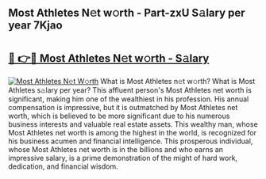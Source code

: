 ## Most Athletes N𝚎t w𝚘rth - Part-zxU S𝚊lary per year 7Kjao

# <h2><a href="http://gc1ib9q.nevu.top/?p=Most+Athletes">🔗 👉🔴 Most Athletes N𝚎t w𝚘rth - S𝚊lary</a></h2>

[![Most Athletes N𝚎t W𝚘rth](https://i.imgur.com/Oavwk0R.jpeg)](http://gc1ib9q.nevu.top/?p=Most+Athletes)
What is Most Athletes n𝚎t w𝚘rth? What is Most Athletes s𝚊lary per year?
This affluent person's Most Athletes net worth is significant, making him one of the wealthiest in his profession. His annual compensation is impressive, but it is outmatched by Most Athletes net worth, which is believed to be more significant due to his numerous business interests and valuable real estate assets. This wealthy man, whose Most Athletes net worth is among the highest in the world, is recognized for his business acumen and financial intelligence. This prosperous individual, whose Most Athletes net worth is in the billions and who earns an impressive salary, is a prime demonstration of the might of hard work, dedication, and financial wisdom.
